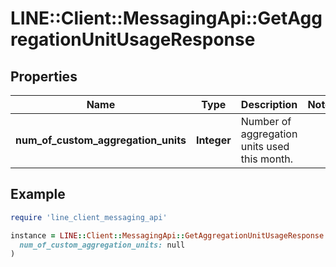 # LINE::Client::MessagingApi::GetAggregationUnitUsageResponse

## Properties

| Name | Type | Description | Notes |
| ---- | ---- | ----------- | ----- |
| **num_of_custom_aggregation_units** | **Integer** | Number of aggregation units used this month. |  |

## Example

```ruby
require 'line_client_messaging_api'

instance = LINE::Client::MessagingApi::GetAggregationUnitUsageResponse.new(
  num_of_custom_aggregation_units: null
)
```

